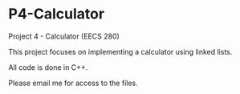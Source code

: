 # P4-Calculator

Project 4 - Calculator (EECS 280)

This project focuses on implementing a calculator using linked lists.

All code is done in C++.

Please email me for access to the files.
